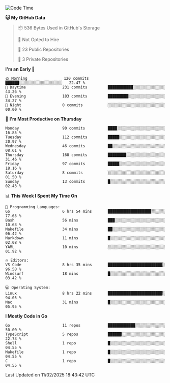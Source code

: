 <!--START_SECTION:waka-->
![Code Time](http://img.shields.io/badge/Code%20Time-1%2C109%20hrs%2028%20mins-blue)

**🐱 My GitHub Data** 

> 📦 536 Bytes Used in GitHub's Storage 
 > 
> 🚫 Not Opted to Hire
 > 
> 📜 23 Public Repositories 
 > 
> 🔑 3 Private Repositories 
 > 
**I'm an Early 🐤** 

```text
🌞 Morning                120 commits         ██████░░░░░░░░░░░░░░░░░░░   22.47 % 
🌆 Daytime                231 commits         ███████████░░░░░░░░░░░░░░   43.26 % 
🌃 Evening                183 commits         █████████░░░░░░░░░░░░░░░░   34.27 % 
🌙 Night                  0 commits           ░░░░░░░░░░░░░░░░░░░░░░░░░   00.00 % 
```
📅 **I'm Most Productive on Thursday** 

```text
Monday                   90 commits          ████░░░░░░░░░░░░░░░░░░░░░   16.85 % 
Tuesday                  112 commits         █████░░░░░░░░░░░░░░░░░░░░   20.97 % 
Wednesday                46 commits          ██░░░░░░░░░░░░░░░░░░░░░░░   08.61 % 
Thursday                 168 commits         ████████░░░░░░░░░░░░░░░░░   31.46 % 
Friday                   97 commits          █████░░░░░░░░░░░░░░░░░░░░   18.16 % 
Saturday                 8 commits           ░░░░░░░░░░░░░░░░░░░░░░░░░   01.50 % 
Sunday                   13 commits          █░░░░░░░░░░░░░░░░░░░░░░░░   02.43 % 
```


📊 **This Week I Spent My Time On** 

```text
💬 Programming Languages: 
Go                       6 hrs 54 mins       ███████████████████░░░░░░   77.65 % 
Bash                     56 mins             ███░░░░░░░░░░░░░░░░░░░░░░   10.63 % 
Makefile                 34 mins             ██░░░░░░░░░░░░░░░░░░░░░░░   06.42 % 
Markdown                 11 mins             █░░░░░░░░░░░░░░░░░░░░░░░░   02.08 % 
YAML                     10 mins             ░░░░░░░░░░░░░░░░░░░░░░░░░   01.92 % 

🔥 Editors: 
VS Code                  8 hrs 35 mins       ████████████████████████░   96.58 % 
Windsurf                 18 mins             █░░░░░░░░░░░░░░░░░░░░░░░░   03.42 % 

💻 Operating System: 
Linux                    8 hrs 22 mins       ████████████████████████░   94.05 % 
Mac                      31 mins             █░░░░░░░░░░░░░░░░░░░░░░░░   05.95 % 
```

**I Mostly Code in Go** 

```text
Go                       11 repos            ████████████░░░░░░░░░░░░░   50.00 % 
TypeScript               5 repos             ██████░░░░░░░░░░░░░░░░░░░   22.73 % 
Shell                    1 repo              █░░░░░░░░░░░░░░░░░░░░░░░░   04.55 % 
Makefile                 1 repo              █░░░░░░░░░░░░░░░░░░░░░░░░   04.55 % 
C                        1 repo              █░░░░░░░░░░░░░░░░░░░░░░░░   04.55 % 
```




 Last Updated on 11/02/2025 18:43:42 UTC
<!--END_SECTION:waka-->
